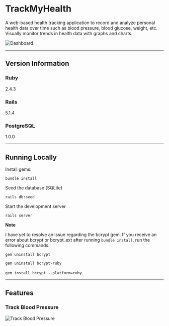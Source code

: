 # TrackMyHealth

A web-based health tracking application to record and analyze personal health data over time such as blood pressure, blood glucose, weight, etc. Visually monitor trends in health data with graphs and charts.

![Dashboard](/../screenshots/screenshots/Dashboard.png?raw=true "Dashboard")

---

## Version Information

### Ruby
2.4.3

### Rails
5.1.4

### PostgreSQL
1.0.0

---

## Running Locally
Install gems:

`bundle install`

Seed the database (SQLite)

`rails db:seed`

Start the development server

`rails server`

**Note**

I have yet to resolve an issue regarding the bcrypt gem. If you receive an error about bcrypt or bcrypt_ext after running `bundle install`, run the following commands:

`gem uninstall bcrypt`

`gem uninstall bcrypt-ruby`

`gem install bcrypt --platform=ruby`.

---

## Features

### Track Blood Pressure

![Track Blood Pressure](/../screenshots/screenshots/EditBloodPressure.png?raw=true "Track Blood Pressure")